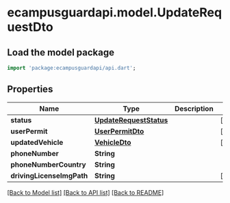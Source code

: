 # ecampusguardapi.model.UpdateRequestDto

## Load the model package
```dart
import 'package:ecampusguardapi/api.dart';
```

## Properties
Name | Type | Description | Notes
------------ | ------------- | ------------- | -------------
**status** | [**UpdateRequestStatus**](UpdateRequestStatus.md) |  | [optional] 
**userPermit** | [**UserPermitDto**](UserPermitDto.md) |  | [optional] 
**updatedVehicle** | [**VehicleDto**](VehicleDto.md) |  | [optional] 
**phoneNumber** | **String** |  | 
**phoneNumberCountry** | **String** |  | 
**drivingLicenseImgPath** | **String** |  | [optional] 

[[Back to Model list]](../README.md#documentation-for-models) [[Back to API list]](../README.md#documentation-for-api-endpoints) [[Back to README]](../README.md)


